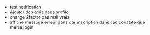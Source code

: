 - test notification 
- Ajouter des amis dans profile 
- change 2factor pas mail vrais 
- affiche message erreur dans cas inscription dans cas constate que meme login 